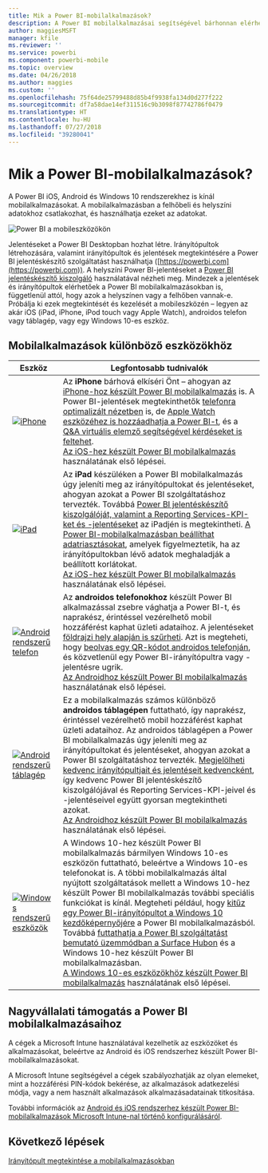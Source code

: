 ```yaml
---
title: Mik a Power BI-mobilalkalmazások?
description: A Power BI mobilalkalmazásai segítségével bárhonnan elérheti helyi vagy a felhőben tárolt adatait. Mobileszközén is megtekintheti a Power BI-irányítópultokat és -jelentéseket.
author: maggiesMSFT
manager: kfile
ms.reviewer: ''
ms.service: powerbi
ms.component: powerbi-mobile
ms.topic: overview
ms.date: 04/26/2018
ms.author: maggies
ms.custom: ''
ms.openlocfilehash: 75f64de25799488d85b4f9938fa134d0d277f222
ms.sourcegitcommit: df7a58dae14ef311516c9b3098f87742786f0479
ms.translationtype: HT
ms.contentlocale: hu-HU
ms.lasthandoff: 07/27/2018
ms.locfileid: "39280041"
---
```

# <a name="what-are-the-power-bi-mobile-apps"></a>Mik a Power BI-mobilalkalmazások?
A Power BI iOS, Android és Windows 10 rendszerekhez is kínál mobilalkalmazásokat. A mobilalkalmazásban a felhőbeli és helyszíni adatokhoz csatlakozhat, és használhatja ezeket az adatokat. 

![Power BI a mobileszközökön](media/mobile-apps-for-mobile-devices/power-bi-mobile-apps-all-up.png)

Jelentéseket a Power BI Desktopban hozhat létre. Irányítópultok létrehozására, valamint irányítópultok és jelentések megtekintésére a Power BI jelentéskészítő szolgáltatást használhatja ([https://powerbi.com](https://powerbi.com)). A helyszíni Power BI-jelentéseket a [Power BI jelentéskészítő kiszolgáló](report-server/get-started.md) használatával nézheti meg. Mindezek a jelentések és irányítópultok elérhetőek a Power BI mobilalkalmazásokban is, függetlenül attól, hogy azok a helyszínen vagy a felhőben vannak-e. Próbálja ki ezek megtekintését és kezelését a mobileszközén – legyen az akár iOS (iPad, iPhone, iPod touch vagy Apple Watch), androidos telefon vagy táblagép, vagy egy Windows 10-es eszköz.

## <a name="mobile-apps-for-different-devices"></a>Mobilalkalmazások különböző eszközökhöz

| **Eszköz** | **Legfontosabb tudnivalók** |
| --- | --- |
| [![iPhone](media/mobile-apps-for-mobile-devices/iphone-logo-50-px.png)](mobile-iphone-app-get-started.md) |Az **iPhone** bárhová elkíséri Önt – ahogyan az [iPhone-hoz készült Power BI mobilalkalmazás](mobile-iphone-app-get-started.md) is. A Power BI-jelentések megtekinthetők [telefonra optimalizált nézetben](mobile-apps-view-phone-report.md) is, de [Apple Watch eszközéhez is hozzáadhatja a Power BI-t](mobile-apple-watch.md), és a [Q&A virtuális elemző segítségével kérdéseket is feltehet](mobile-apps-ios-qna.md). <br/>[Az iOS-hez készült Power BI mobilalkalmazás](mobile-iphone-app-get-started.md) használatának első lépései. |
| [![iPad](media/mobile-apps-for-mobile-devices/ipad-logo-50-px.png)](mobile-iphone-app-get-started.md) |Az **iPad** készüléken a Power BI mobilalkalmazás úgy jeleníti meg az irányítópultokat és jelentéseket, ahogyan azokat a Power BI szolgáltatáshoz tervezték. Továbbá [Power BI jelentéskészítő kiszolgálóját, valamint a Reporting Services-KPI-ket és -jelentéseket](mobile-app-ssrs-kpis-mobile-on-premises-reports.md) az iPadjén is megtekintheti. [A Power BI-mobilalkalmazásban beállíthat adatriasztásokat](mobile-set-data-alerts-in-the-mobile-apps.md), amelyek figyelmeztetik, ha az irányítópultokban lévő adatok meghaladják a beállított korlátokat. <br/>[Az iOS-hez készült Power BI mobilalkalmazás](mobile-iphone-app-get-started.md) használatának első lépései. |
| [![Android rendszerű telefon](media/mobile-apps-for-mobile-devices/android-phone-logo-50-px.png)](mobile-android-app-get-started.md) |Az **androidos telefonokhoz** készült Power BI alkalmazással zsebre vághatja a Power BI-t, és naprakész, érintéssel vezérelhető mobil hozzáférést kaphat üzleti adataihoz. A jelentéseket [földrajzi hely alapján is szűrheti](mobile-apps-geographic-filtering.md). Azt is megteheti, hogy [beolvas egy QR-kódot androidos telefonján](mobile-apps-qr-code.md), és közvetlenül egy Power BI-irányítópultra vagy -jelentésre ugrik. <br/>[Az Androidhoz készült Power BI mobilalkalmazás](mobile-android-app-get-started.md) használatának első lépései. |
| [![Android rendszerű táblagép](media/mobile-apps-for-mobile-devices/android-tablet-logo-50-px.png)](mobile-android-app-get-started.md) |Ez a mobilalkalmazás számos különböző **androidos táblagépen** futtatható, így naprakész, érintéssel vezérelhető mobil hozzáférést kaphat üzleti adataihoz. Az androidos táblagépen a Power BI mobilalkalmazás úgy jeleníti meg az irányítópultokat és jelentéseket, ahogyan azokat a Power BI szolgáltatáshoz tervezték. [Megjelölheti kedvenc irányítópultjait és jelentéseit kedvencként](mobile-apps-favorites.md), így kedvenc Power BI jelentéskészítő kiszolgálójával és Reporting Services-KPI-jeivel és -jelentéseivel együtt gyorsan megtekintheti azokat. <br/>[Az Androidhoz készült Power BI mobilalkalmazás](mobile-android-app-get-started.md) használatának első lépései. |
| [![Windows rendszerű eszközök](media/mobile-apps-for-mobile-devices/win-10-logo-50-px.png)](desktop-getting-started.md) |A Windows 10-hez készült Power BI mobilalkalmazás bármilyen Windows 10-es eszközön futtatható, beleértve a Windows 10-es telefonokat is. A többi mobilalkalmazás által nyújtott szolgáltatások mellett a Windows 10-hez készült Power BI mobilalkalmazás további speciális funkciókat is kínál. Megteheti például, hogy [kitűz egy Power BI-irányítópultot a Windows 10 kezdőképernyőjére](mobile-pin-dashboard-start-screen-windows-10-phone-app.md) a Power BI mobilalkalmazásból. Továbbá [futtathatja a Power BI szolgáltatást bemutató üzemmódban a Surface Hubon](mobile-windows-10-app-presentation-mode.md) és a Windows 10-hez készült Power BI mobilalkalmazásban. <br/>[A Windows 10-es eszközökhöz készült Power BI mobilalkalmazás](mobile-windows-10-phone-app-get-started.md) használatának első lépései. |

## <a name="enterprise-support-for-the-power-bi-mobile-apps"></a>Nagyvállalati támogatás a Power BI mobilalkalmazásaihoz
A cégek a Microsoft Intune használatával kezelhetik az eszközöket és alkalmazásokat, beleértve az Android és iOS rendszerhez készült Power BI-mobilalkalmazásokat.

A Microsoft Intune segítségével a cégek szabályozhatják az olyan elemeket, mint a hozzáférési PIN-kódok bekérése, az alkalmazások adatkezelési módja, vagy a nem használt alkalmazások alkalmazásadatainak titkosítása.

További információk az [Android és iOS rendszerhez készült Power BI-mobilalkalmazások Microsoft Intune-nal történő konfigurálásáról](service-admin-mobile-intune.md). 

## <a name="next-steps"></a>Következő lépések
[Irányítópult megtekintése a mobilalkalmazásokban](mobile-apps-quickstart-view-dashboard-report.md)


